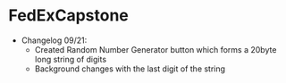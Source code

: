# FedExCapstone

* Changelog 09/21:
  * Created Random Number Generator button which forms a 20byte long string of digits
  * Background changes with the last digit of the string

